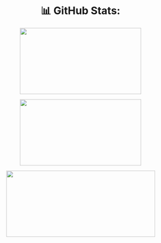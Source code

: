 
<div align ="center">

  # 📊 GitHub Stats:

  <img height="180px" width="330px" 
    src="https://github-readme-stats.vercel.app/api?username=Leonardo-Luz&theme=dark&hide_border=false&include_all_commits=false&count_private=true"></img>

  <img height="180px" width="330px" src="https://github-readme-streak-stats.herokuapp.com/?user=Leonardo-Luz&theme=dark&hide_border=false/"></img>

  <img height="180px" width="405px" src="https://github-readme-stats.vercel.app/api/top-langs/?username=Leonardo-Luz&theme=dark&hide_border=false&include_all_commits=true&count_private=true&layout=compact"></img>

 <!-- &title_color=000 - &bg_color=1bb128,1bb17d,1b60b1 - &text_color=000 --> 

</div>
